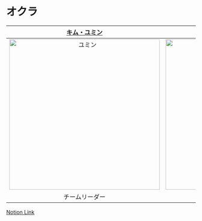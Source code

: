 # オクラ

|                                         [キム・ユミン](https://github.com/yuminn-k)                                          |                                         [パク・ジョンミン](https://github.com/dorimu0)                                          |                                         [ソク・ジンソク](https://github.com/Lainari)                                          |                                         [カン・ジュウォン](https://github.com/Z00One)                                    |                                         [キム・ボムチャン](https://github.com/Regulus0811)                                          
| :--------------------------------------------------------------------------------------: | :--------------------------------------------------------------------------------------: | :--------------------------------------------------------------------------------------: | :-------------------------------------------------------------------------------------: | :-------------------------------------------------------------------------------------: |
| <img src="https://avatars.githubusercontent.com/u/55650732?v=4" width=400px alt="ユミン"/> | <img src="https://avatars.githubusercontent.com/u/121004915?v=4" width=400px alt="ジョンミン"/> | <img src="https://avatars.githubusercontent.com/u/108247620?v=4" width=400px alt="ジンソク"/> | <img src="https://avatars.githubusercontent.com/u/102473964?v=4" width=400px alt="ジュウォン"/> | <img src="https://avatars.githubusercontent.com/u/121006576?v=4" width=400px alt="ボクチャン"> | 
|                       チームリーダー                        |                            フロントエンド                            |                            フロントエンド                            |                          バックエンド                            |                            フルスタック                            

[Notion Link](https://yuminn-k.notion.site/Notion-25484dca19294ff8ba2ffc24e5548e8c?pvs=4)
